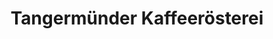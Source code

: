 ---
title: "Tangermünder Kaffeerösterei"
url: /tangermuende/tangermuender-kaffeeroesterei/
shop: Kaffee
---